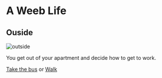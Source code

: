 # A Weeb Life
## Ouside
![outside](https://encrypted-tbn0.gstatic.com/images?q=tbn:ANd9GcTIvcUEUwE0Ln2Yalm7YG9-NvZ6svJpVorfeg6ClWtnswaYw-csQw&s)

You get out of your apartment and decide how to get to work.

[Take the bus](work.md) or [Walk](light.md)